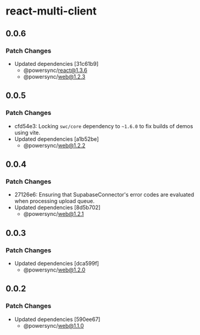 # react-multi-client

## 0.0.6

### Patch Changes

- Updated dependencies [31c61b9]
  - @powersync/react@1.3.6
  - @powersync/web@1.2.3

## 0.0.5

### Patch Changes

- cfd54e3: Locking `swc/core` dependency to `~1.6.0` to fix builds of demos using vite.
- Updated dependencies [a1b52be]
  - @powersync/web@1.2.2

## 0.0.4

### Patch Changes

- 27126e6: Ensuring that SupabaseConnector's error codes are evaluated when processing upload queue.
- Updated dependencies [8d5b702]
  - @powersync/web@1.2.1

## 0.0.3

### Patch Changes

- Updated dependencies [dca599f]
  - @powersync/web@1.2.0

## 0.0.2

### Patch Changes

- Updated dependencies [590ee67]
  - @powersync/web@1.1.0
